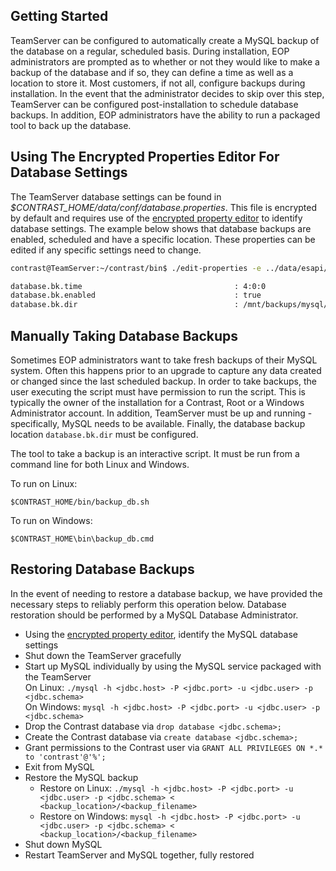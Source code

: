 <!--
title: "Taking Backups of TeamServer's MySQL Database"
description: "Instructions for using TeamServer's MySQL database backup tool."
tags: "EOP MySQL administration backup database ESAPI"
-->

## Getting Started
TeamServer can be configured to automatically create a MySQL backup of the database on a regular, scheduled basis. During installation, EOP administrators are prompted as to whether or not they would like to make a backup of the database and if so, they can define a time as well as a location to store it. Most customers, if not all, configure backups during installation. In the event that the administrator decides to skip over this step, TeamServer can be configured post-installation to schedule database backups. In addition, EOP administrators have the ability to run a packaged tool to back up the database.

## Using The Encrypted Properties Editor For Database Settings
The TeamServer database settings can be found in *$CONTRAST_HOME/data/conf/database.properties*. This file is encrypted by default and requires use of the [encrypted property editor](installation-setupconfig.html#encrypt) to identify database settings. The example below shows that database backups are enabled, scheduled and have a specific location. These properties can be edited if any specific settings need to change.

```bash
contrast@TeamServer:~/contrast/bin$ ./edit-properties -e ../data/esapi/ -f ../data/conf/database.properties

database.bk.time                                  : 4:0:0
database.bk.enabled                               : true
database.bk.dir                                   : /mnt/backups/mysql/contrast
```

## Manually Taking Database Backups
Sometimes EOP administrators want to take fresh backups of their MySQL system. Often this happens prior to an upgrade to capture any data created or changed since the last scheduled backup. In order to take backups, the user executing the script must have permission to run the script. This is typically the owner of the installation for a Contrast, Root or a Windows Administrator account. In addition, TeamServer must be up and running - specifically, MySQL needs to be available. Finally, the database backup location ```database.bk.dir``` must be configured.

The tool to take a backup is an interactive script. It must be run from a command line for both Linux and Windows.

To run on Linux:

````
$CONTRAST_HOME/bin/backup_db.sh
````

To run on Windows:

````
$CONTRAST_HOME\bin\backup_db.cmd
````


## Restoring Database Backups
In the event of needing to restore a database backup, we have provided the necessary steps to reliably perform this operation below. Database restoration should be performed by a MySQL Database Administrator.

* Using the [encrypted property editor](installation-setupconfig.html#encrypt), identify the MySQL database settings
* Shut down the TeamServer gracefully
* Start up MySQL individually by using the MySQL service packaged with the TeamServer <br/>
On Linux: ```./mysql -h <jdbc.host> -P <jdbc.port> -u <jdbc.user> -p <jdbc.schema>```<br/>
On Windows: ```mysql -h <jdbc.host> -P <jdbc.port> -u <jdbc.user> -p <jdbc.schema>```
* Drop the Contrast database via ```drop database <jdbc.schema>;```
* Create the Contrast database via ```create database <jdbc.schema>;```
* Grant permissions to the Contrast user via ```GRANT ALL PRIVILEGES ON *.* to 'contrast'@'%';```
* Exit from MySQL
* Restore the MySQL backup
	* Restore on Linux: ```./mysql -h <jdbc.host> -P <jdbc.port> -u <jdbc.user> -p <jdbc.schema> < <backup_location>/<backup_filename>```
	* Restore on Windows: ```mysql -h <jdbc.host> -P <jdbc.port> -u <jdbc.user> -p <jdbc.schema> < <backup_location>/<backup_filename>```
* Shut down MySQL
* Restart TeamServer and MySQL together, fully restored
